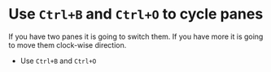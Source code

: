 # Use `Ctrl+B` and `Ctrl+O` to cycle panes

If you have two panes it is going to switch them. If you have more it is
going to move them clock-wise direction.

- Use `Ctrl+B` and `Ctrl+O`
